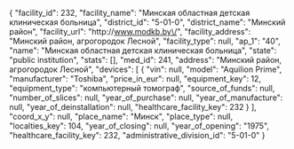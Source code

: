 {
    "facility_id": 232,
    "facility_name": "Минская областная детская клиническая больница",
    "district_id": "5-01-0",
    "district_name": "Минский район",
    "facility_url": "http:\/\/www.modkb.by\/",
    "facility_address": "Минский район, агрогородок Лесной",
    "facility_type": null,
    "ap_1": "40",
    "name": "Минская областная детская клиническая больница",
    "state": "public institution",
    "stats": [],
    "med_id": 241,
    "address": "Минский район, агрогородок Лесной",
    "devices": [
        {
            "vin": null,
            "model": "Aquilion Prime",
            "manufacturer": "Toshiba",
            "price_in_eur": null,
            "equipment_key": 12,
            "equipment_type": "компьютерный томограф",
            "source_of_funds": null,
            "number_of_slices": null,
            "year_of_purchase": null,
            "year_of_manufacture": null,
            "year_of_deinstallation": null,
            "healthcare_facility_key": 232
        }
    ],
    "coord_x_y": null,
    "place_name": "Минск",
    "place_type": null,
    "localties_key": 104,
    "year_of_closing": null,
    "year_of_opening": "1975",
    "healthcare_facility_key": 232,
    "administrative_division_id": "5-01-0"
}